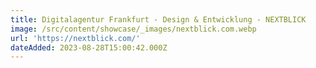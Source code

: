 ```yaml
---
title: Digitalagentur Frankfurt - Design & Entwicklung - NEXTBLICK
image: /src/content/showcase/_images/nextblick.com.webp
url: 'https://nextblick.com/'
dateAdded: 2023-08-28T15:00:42.000Z
---
```


